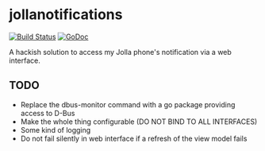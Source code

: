 jollanotifications
==================
[![Build Status](https://travis-ci.org/blabber/jollanotifications.svg?branch=master)](https://travis-ci.org/blabber/jollanotifications)
[![GoDoc](https://godoc.org/github.com/blabber/jollanotifications?status.svg)](https://godoc.org/github.com/blabber/jollanotifications)

A hackish solution to access my Jolla phone's notification via a web interface.

TODO
----

 * Replace the dbus-monitor command with a go package providing access to D-Bus
 * Make the whole thing configurable (DO NOT BIND TO ALL INTERFACES)
 * Some kind of logging
 * Do not fail silently in web interface if a refresh of the view model fails
